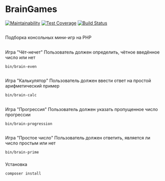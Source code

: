 # BrainGames

[![Maintainability](https://api.codeclimate.com/v1/badges/8aad46151e8622706d06/maintainability)](https://codeclimate.com/github/avavax/php-project-lvl1/maintainability)
[![Test Coverage](https://api.codeclimate.com/v1/badges/8aad46151e8622706d06/test_coverage)](https://codeclimate.com/github/avavax/php-project-lvl1/test_coverage)
[![Build Status](https://travis-ci.org/avavax/php-project-lvl1.svg?branch=master)](https://travis-ci.org/avavax/php-project-lvl1)

##
Подборка консольных мини-игр на PHP
##
Игра "Чёт-нечет"
Пользователь должен определить, чётное введённое число или нет
```
bin/brain-even
```
##
Игра "Калькулятор"
Пользователь должен ввести ответ на простой арифметический пример
```
bin/brain-calc
```
##
Игра "Прогрессия"
Пользователь должен указать пропущенное число прогрессии
```
bin/brain-progression
```
##
Игра "Простое число"
Пользователь должен ответить, является ли число простым или нет
```
bin/brain-prime
```
###
Установка
```
composer install
```